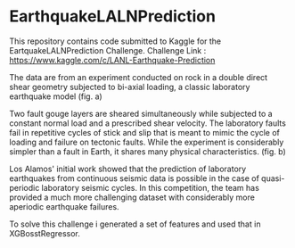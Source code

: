 # EarthquakeLALNPrediction
This repository contains code submitted to Kaggle for the EartquakeLALNPrediction Challenge.
Challenge Link : https://www.kaggle.com/c/LANL-Earthquake-Prediction

The data are from an experiment conducted on rock in a double direct shear geometry subjected to bi-axial loading, a classic laboratory earthquake model (fig. a)

Two fault gouge layers are sheared simultaneously while subjected to a constant normal load and a prescribed shear velocity. The laboratory faults fail in repetitive cycles of stick and slip that is meant to mimic the cycle of loading and failure on tectonic faults. While the experiment is considerably simpler than a fault in Earth, it shares many physical characteristics. (fig. b)

Los Alamos' initial work showed that the prediction of laboratory earthquakes from continuous seismic data is possible in the case of quasi-periodic laboratory seismic cycles. In this competition, the team has provided a much more challenging dataset with considerably more aperiodic earthquake failures.

To solve this challenge i generated a set of features and used that in XGBosstRegressor.

